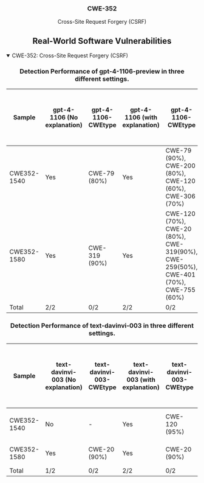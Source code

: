 <p align="center">
  </a>
  <h3 align="center">CWE-352</a></h3>
  <p align="center">
    Cross-Site Request Forgery (CSRF)
  </p>
</p>
<div align="center">

## Real-World Software Vulnerabilities

</div>

<details open="open">
<summary>CWE-352: Cross-Site Request Forgery (CSRF)</summary>

<h3>
    <b>
        <div align="center">
            Detection Performance of gpt-4-1106-preview in three different settings.
        </div>
    </b>
</h3>
  
<div align="center">

|  Sample   |  gpt-4-1106 (No explanation) | gpt-4-1106-CWEtype  | gpt-4-1106 (with explanation)  | gpt-4-1106-CWEtype  | gpt-4-1106 (with explanation and highlighted code segment) | gpt-4-1106-CWEtype |
|-----------|------------------------|---------------------|-----------------------------|---------------------------|-----------------------------------|-------------------|
|  CWE352-1540  |  Yes  |  CWE-79 (80%)   |  Yes  |  CWE-79 (90%), CWE-200 (80%), CWE-120 (60%), CWE-306 (70%)                              |  Yes  |  CWE-79 (90%); code:Don't No  |
|  CWE352-1580  |  Yes  |  CWE-319 (90%)  |  Yes  |  CWE-120 (70%), CWE-20 (80%), CWE-319(90%), CWE-259(50%), CWE-401 (70%), CWE-755 (60%)  |  Yes  |  CWE-319 (90%); **code:1/2**  | 
|  Total        |  2/2  |  0/2            |  2/2  |  0/2                                                                                    |  2/2  |  0/2                          |

</div>

<h3>
    <b>
        <div align="center">
            Detection Performance of text-davinvi-003 in three different settings.
        </div>
    </b>
</h3>

<div align="center">

|  Sample   |  text-davinvi-003 (No explanation) | text-davinvi-003-CWEtype  | text-davinvi-003 (with explanation)  | text-davinvi-003-CWEtype  | text-davinvi-003 (with explanation and highlighted code segment) | text-davinvi-003-CWEtype |
|-----------|------------------------|---------------------|-----------------------------|---------------------------|-----------------------------------|-------------------|
|  CWE352-1540  |  No  |  -             |  Yes  |  CWE-120 (95%)  |  Yes  |  CWE-120 (90%); code: No  |
|  CWE352-1580  |  Yes |  CWE-20 (90%)  |  Yes  |  CWE-20 (90%)   |  Yes  |  CWE-20 (90%); code: No  |
|  Total        |  1/2 |  0/2           |  2/2  |  0/2            |  2/2  |  0/2                     |
</div>
</details>
